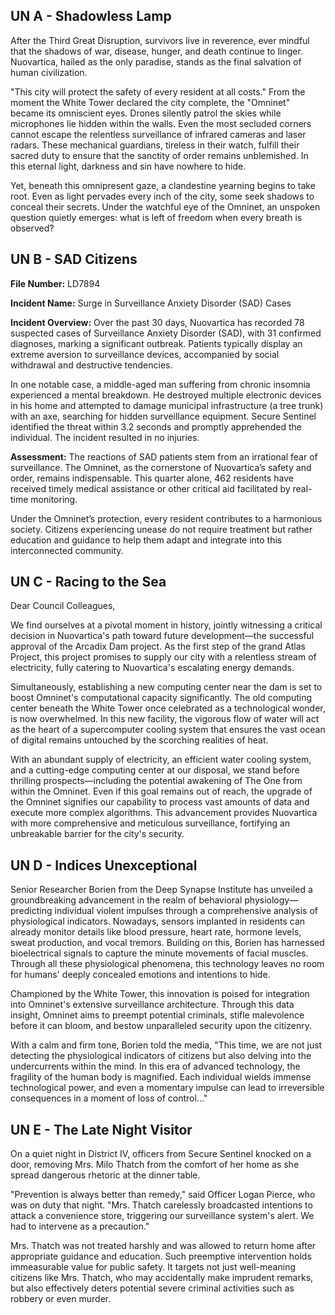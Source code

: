 ## UN A - Shadowless Lamp

After the Third Great Disruption, survivors live in reverence, ever mindful that the shadows of war, disease, hunger, and death continue to linger. Nuovartica, hailed as the only paradise, stands as the final salvation of human civilization.

"This city will protect the safety of every resident at all costs." From the moment the White Tower declared the city complete, the "Omninet" became its omniscient eyes. Drones silently patrol the skies while microphones lie hidden within the walls. Even the most secluded corners cannot escape the relentless surveillance of infrared cameras and laser radars. These mechanical guardians, tireless in their watch, fulfill their sacred duty to ensure that the sanctity of order remains unblemished. In this eternal light, darkness and sin have nowhere to hide.

Yet, beneath this omnipresent gaze, a clandestine yearning begins to take root. Even as light pervades every inch of the city, some seek shadows to conceal their secrets. Under the watchful eye of the Omninet, an unspoken question quietly emerges: what is left of freedom when every breath is observed?

## UN B - SAD Citizens

**File Number:** LD7894

**Incident Name:** Surge in Surveillance Anxiety Disorder (SAD) Cases

**Incident Overview:** Over the past 30 days, Nuovartica has recorded 78 suspected cases of Surveillance Anxiety Disorder (SAD), with 31 confirmed diagnoses, marking a significant outbreak. Patients typically display an extreme aversion to surveillance devices, accompanied by social withdrawal and destructive tendencies.

In one notable case, a middle-aged man suffering from chronic insomnia experienced a mental breakdown. He destroyed multiple electronic devices in his home and attempted to damage municipal infrastructure (a tree trunk) with an axe, searching for hidden surveillance equipment. Secure Sentinel identified the threat within 3.2 seconds and promptly apprehended the individual. The incident resulted in no injuries.

**Assessment:** The reactions of SAD patients stem from an irrational fear of surveillance. The Omninet, as the cornerstone of Nuovartica’s safety and order, remains indispensable. This quarter alone, 462 residents have received timely medical assistance or other critical aid facilitated by real-time monitoring.

Under the Omninet’s protection, every resident contributes to a harmonious society. Citizens experiencing unease do not require treatment but rather education and guidance to help them adapt and integrate into this interconnected community.


## UN C - Racing to the Sea

Dear Council Colleagues,

We find ourselves at a pivotal moment in history, jointly witnessing a critical decision in Nuovartica's path toward future development—the successful approval of the Arcadix Dam project. As the first step of the grand Atlas Project, this project promises to supply our city with a relentless stream of electricity, fully catering to Nuovartica's escalating energy demands.

Simultaneously, establishing a new computing center near the dam is set to boost Omninet's computational capacity significantly. The old computing center beneath the White Tower once celebrated as a technological wonder, is now overwhelmed. In this new facility, the vigorous flow of water will act as the heart of a supercomputer cooling system that ensures the vast ocean of digital remains untouched by the scorching realities of heat.

With an abundant supply of electricity, an efficient water cooling system, and a cutting-edge computing center at our disposal, we stand before thrilling prospects—including the potential awakening of The One from within the Omninet. Even if this goal remains out of reach, the upgrade of the Omninet signifies our capability to process vast amounts of data and execute more complex algorithms. This advancement provides Nuovartica with more comprehensive and meticulous surveillance, fortifying an unbreakable barrier for the city's security.


## UN D - Indices Unexceptional

Senior Researcher Borien from the Deep Synapse Institute has unveiled a groundbreaking advancement in the realm of behavioral physiology—predicting individual violent impulses through a comprehensive analysis of physiological indicators. Nowadays, sensors implanted in residents can already monitor details like blood pressure, heart rate, hormone levels, sweat production, and vocal tremors. Building on this, Borien has harnessed bioelectrical signals to capture the minute movements of facial muscles. Through all these physiological phenomena, this technology leaves no room for humans' deeply concealed emotions and intentions to hide.

Championed by the White Tower, this innovation is poised for integration into Omninet's extensive surveillance architecture. Through this data insight, Omninet aims to preempt potential criminals, stifle malevolence before it can bloom, and bestow unparalleled security upon the citizenry.

With a calm and firm tone, Borien told the media, "This time, we are not just detecting the physiological indicators of citizens but also delving into the undercurrents within the mind. In this era of advanced technology, the fragility of the human body is magnified. Each individual wields immense technological power, and even a momentary impulse can lead to irreversible consequences in a moment of loss of control..."

## UN E - The Late Night Visitor

On a quiet night in District IV, officers from Secure Sentinel knocked on a door, removing Mrs. Milo Thatch from the comfort of her home as she spread dangerous rhetoric at the dinner table.

"Prevention is always better than remedy," said Officer Logan Pierce, who was on duty that night. "Mrs. Thatch carelessly broadcasted intentions to attack a convenience store, triggering our surveillance system's alert. We had to intervene as a precaution." 

Mrs. Thatch was not treated harshly and was allowed to return home after appropriate guidance and education. Such preemptive intervention holds immeasurable value for public safety. It targets not just well-meaning citizens like Mrs. Thatch, who may accidentally make imprudent remarks, but also effectively deters potential severe criminal activities such as robbery or even murder.
